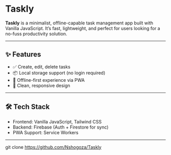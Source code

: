 # Taskly

**Taskly** is a minimalist, offline-capable task management app built with Vanilla JavaScript. It’s fast, lightweight, and perfect for users looking for a no-fuss productivity solution.

---

## ✨ Features

- ✅ Create, edit, delete tasks
- 📦 Local storage support (no login required)
- 📴 Offline-first experience via PWA
- 🎨 Clean, responsive design

---

## 🛠 Tech Stack

- Frontend: Vanilla JavaScript, Tailwind CSS
- Backend: Firebase (Auth + Firestore for sync)
- PWA Support: Service Workers

---
git clone https://github.com/Nshogoza/Taskly
